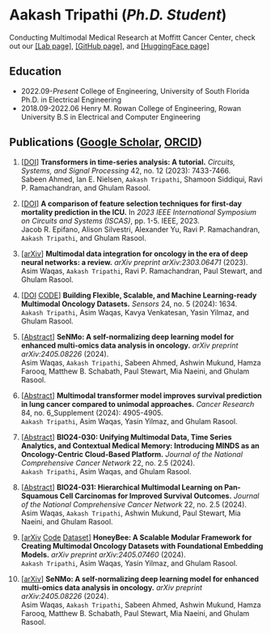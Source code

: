 # Aakash Tripathi (*Ph.D. Student*)

Conducting Multimodal Medical Research at Moffitt Cancer Center, check out our [[Lab page]](https://lab.moffitt.org/Rasool/), [[GitHub page]](https://github.com/lab-rasool), and [[HuggingFace page]](https://huggingface.co/Lab-Rasool) 

## Education

- 2022.09-*Present* College of Engineering, University of South Florida Ph.D. in Electrical Engineering
- 2018.09-2022.06 Henry M. Rowan College of Engineering, Rowan University B.S in Electrical and Computer Engineering

## Publications ([Google Scholar](https://scholar.google.com/citations?user=7X57fGgAAAAJ&hl=en), [ORCID](https://orcid.org/0000-0001-7231-0487))

1. [[DOI](https://doi.org/10.1007/s00034-023-02454-8)]  **Transformers in time-series analysis: A tutorial.** *Circuits, Systems, and Signal Processing* 42, no. 12 (2023): 7433-7466.  
   Sabeen Ahmed, Ian E. Nielsen, ``Aakash Tripathi``, Shamoon Siddiqui, Ravi P. Ramachandran, and Ghulam Rasool.  

2. [[DOI](https://doi.org/10.1109/ISCAS46773.2023.10182228)] **A comparison of feature selection techniques for first-day mortality prediction in the ICU.** In *2023 IEEE International Symposium on Circuits and Systems (ISCAS)*, pp. 1-5. IEEE, 2023.  
   Jacob R. Epifano, Alison Silvestri, Alexander Yu, Ravi P. Ramachandran, ``Aakash Tripathi``, and Ghulam Rasool.  
   
3. [[arXiv](https://arxiv.org/abs/2303.06471)] **Multimodal data integration for oncology in the era of deep neural networks: a review.** *arXiv preprint arXiv:2303.06471* (2023).  
   Asim Waqas, ``Aakash Tripathi``, Ravi P. Ramachandran, Paul Stewart, and Ghulam Rasool.  

4. [[DOI](https://doi.org/10.3390/s24051634) [CODE](https://github.com/lab-rasool/MINDS)] **Building Flexible, Scalable, and Machine Learning-ready Multimodal Oncology Datasets.** *Sensors* 24, no. 5 (2024): 1634.  
   ``Aakash Tripathi``, Asim Waqas, Kavya Venkatesan, Yasin Yilmaz, and Ghulam Rasool.  

5. [[Abstract](https://doi.org/10.1158/1538-7445.AM2024-908)] **SeNMo: A self-normalizing deep learning model for enhanced multi-omics data analysis in oncology.** *arXiv preprint arXiv:2405.08226* (2024).  
   Asim Waqas, ``Aakash Tripathi``, Sabeen Ahmed, Ashwin Mukund, Hamza Farooq, Matthew B. Schabath, Paul Stewart, Mia Naeini, and Ghulam Rasool.  
   
6. [[Abstract](https://doi.org/10.1158/1538-7445.AM2024-4905)] **Multimodal transformer model improves survival prediction in lung cancer compared to unimodal approaches.** *Cancer Research* 84, no. 6_Supplement (2024): 4905-4905.  
   ``Aakash Tripathi``, Asim Waqas, Yasin Yilmaz, and Ghulam Rasool.  
   
7. [[Abstract](https://doi.org/10.6004/jnccn.2023.7305)] **BIO24-030: Unifying Multimodal Data, Time Series Analytics, and Contextual Medical Memory: Introducing MINDS as an Oncology-Centric Cloud-Based Platform.** *Journal of the National Comprehensive Cancer Network* 22, no. 2.5 (2024).  
   ``Aakash Tripathi``, Asim Waqas, and Ghulam Rasool.  

8. [[Abstract](https://doi.org/10.6004/jnccn.2023.7137)] **BIO24-031: Hierarchical Multimodal Learning on Pan-Squamous Cell Carcinomas for Improved Survival Outcomes.** *Journal of the National Comprehensive Cancer Network* 22, no. 2.5 (2024).  
   Asim Waqas, ``Aakash Tripathi``, Ashwin Mukund, Paul Stewart, Mia Naeini, and Ghulam Rasool.  
   

9. [[arXiv](https://arxiv.org/abs/2405.07460) [Code](https://github.com/lab-rasool/HoneyBee) [Dataset](https://huggingface.co/datasets/Lab-Rasool/TCGA)] **HoneyBee: A Scalable Modular Framework for Creating Multimodal Oncology Datasets with Foundational Embedding Models.** *arXiv preprint arXiv:2405.07460* (2024).  
   ``Aakash Tripathi``, Asim Waqas, Yasin Yilmaz, and Ghulam Rasool.  

10. [[arXiv](https://arxiv.org/abs/2405.08226v1)] **SeNMo: A self-normalizing deep learning model for enhanced multi-omics data analysis in oncology.** *arXiv preprint arXiv:2405.08226* (2024).  
    Asim Waqas, ``Aakash Tripathi``, Sabeen Ahmed, Ashwin Mukund, Hamza Farooq, Matthew B. Schabath, Paul Stewart, Mia Naeini, and Ghulam Rasool.  
    
